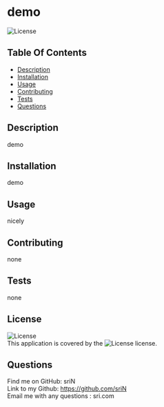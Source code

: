 # demo

  ![License](https://img.shields.io/badge/License-Apache%202.0-blue.svg)
  

## Table Of Contents
- [Description](#description)
- [Installation](#installation)
- [Usage](#usage)
- [Contributing](#contributing)
- [Tests](#tests)
- [Questions](#questions)

## Description
demo

## Installation
demo

## Usage
nicely

## Contributing
none

## Tests
none

## License
![License](https://img.shields.io/badge/License-Apache%202.0-blue.svg) </br>
This application is covered by the ![License](https://img.shields.io/badge/License-Apache%202.0-blue.svg) license. 

## Questions 
Find me on GitHub: sriN </br>
Link to my Github: https://github.com/sriN </br>
Email me with any questions : sri.com

